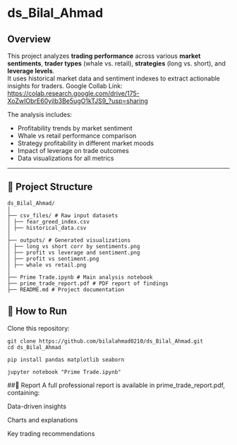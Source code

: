 # ds_Bilal_Ahmad

## Overview
This project analyzes **trading performance** across various **market sentiments**, **trader types** (whale vs. retail), **strategies** (long vs. short), and **leverage levels**.  
It uses historical market data and sentiment indexes to extract actionable insights for traders.
Google Collab Link: https://colab.research.google.com/drive/175-XoZwIObrE60yilb3Be5ugO1kTJS9_?usp=sharing

The analysis includes:
- Profitability trends by market sentiment
- Whale vs retail performance comparison
- Strategy profitability in different market moods
- Impact of leverage on trade outcomes
- Data visualizations for all metrics

---

## 📂 Project Structure
```
ds_Bilal_Ahmad/
│
├── csv_files/ # Raw input datasets
│ ├── fear_greed_index.csv
│ ├── historical_data.csv
│
├── outputs/ # Generated visualizations
│ ├── long vs short corr by sentiments.png
│ ├── profit vs leverage and sentiment.png
│ ├── profit vs sentiment.png
│ ├── whale vs retail.png
│
├── Prime Trade.ipynb # Main analysis notebook
├── prime_trade_report.pdf # PDF report of findings
├── README.md # Project documentation
```




## 🚀 How to Run
Clone this repository:
   ```
   git clone https://github.com/bilalahmad0210/ds_Bilal_Ahmad.git
   cd ds_Bilal_Ahmad
   ```
```
pip install pandas matplotlib seaborn
```
```
jupyter notebook "Prime Trade.ipynb"
```

##📜 Report
A full professional report is available in prime_trade_report.pdf, containing:

Data-driven insights

Charts and explanations

Key trading recommendations
